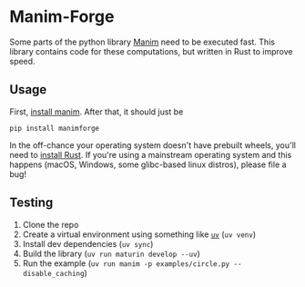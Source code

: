 # Manim-Forge
Some parts of the python library [Manim](https://www.manim.community) need
to be executed fast. This library contains code
for these computations, but written in Rust
to improve speed.

## Usage
First, [install manim](https://docs.manim.community/en/stable/installation.html).
After that, it should just be
```
pip install manimforge
```
In the off-chance your operating system doesn't have prebuilt wheels,
you'll need to [install Rust](https://www.rust-lang.org/tools/install).
If you're using a mainstream operating system and this happens (macOS,
Windows, some glibc-based linux distros), please file a bug!

## Testing
1. Clone the repo
2. Create a virtual environment using something like [`uv`](https://docs.astral.sh/uv/) (`uv venv`)
3. Install dev dependencies (`uv sync`)
4. Build the library (`uv run maturin develop --uv`)
5. Run the example (`uv run manim -p examples/circle.py --disable_caching`)
